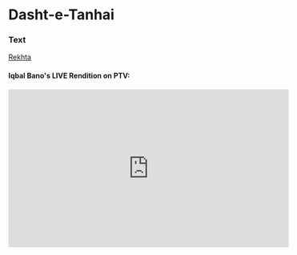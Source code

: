 # Dasht-e-Tanhai 

### Text
[Rekhta](https://www.rekhta.org/nazms/yaad-dasht-e-tanhaaii-men-ai-jaan-e-jahaan-larzaan-hain-faiz-ahmad-faiz-nazms?lang=ur)


#### Iqbal Bano's LIVE Rendition on PTV:
<iframe width="560" height="315" src="https://www.youtube-nocookie.com/embed/98tc9GQmlVg" title="YouTube video player" frameborder="0" allow="accelerometer; autoplay; clipboard-write; encrypted-media; gyroscope; picture-in-picture" allowfullscreen></iframe>